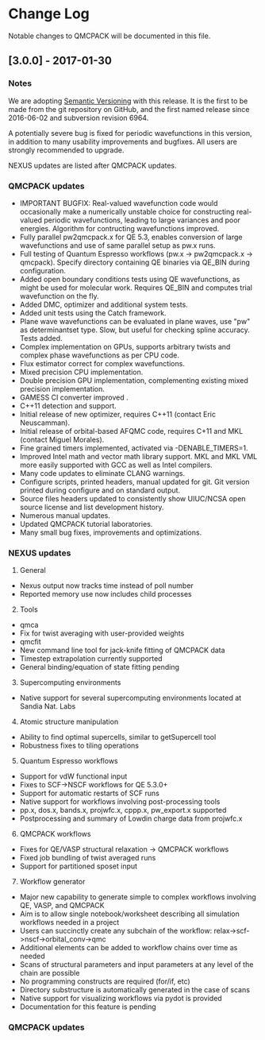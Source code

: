 # Change Log

Notable changes to QMCPACK will be documented in this file. 

## [3.0.0] - 2017-01-30

### Notes

We are adopting [Semantic Versioning](http://semver.org]) with this
release. It is the first to be made from the git repository on GitHub,
and the first named release since 2016-06-02 and subversion
revision 6964. 

A potentially severe bug is fixed for periodic wavefunctions in this version,
in addition to many usability improvements and bugfixes. All users are
strongly recommended to upgrade.

NEXUS updates are listed after QMCPACK updates.

### QMCPACK updates

* IMPORTANT BUGFIX: Real-valued wavefunction code would occasionally make a numerically
  unstable choice for constructing real-valued periodic wavefunctions, leading to
  large variances and poor energies. Algorithm for contructing
  wavefunctions improved.
* Fully parallel pw2qmcpack.x for QE 5.3, enables conversion of large
  wavefunctions and use of same parallel setup as pw.x runs.
* Full testing of Quantum Espresso workflows (pw.x -> pw2qmcpack.x ->
  qmcpack). Specify directory containing QE binaries via QE_BIN during configuration.
* Added open boundary conditions tests using QE wavefunctions,
  as might be used for molecular work. Requires QE_BIN and computes
  trial wavefunction on the fly.
* Added DMC, optimizer and additional system tests.
* Added unit tests using the Catch framework. 
* Plane wave wavefunctions can be evaluated in plane waves, use "pw"
  as determinantset type. Slow, but useful for checking spline accuracy. Tests added.
* Complex implementation on GPUs, supports arbitrary twists and
  complex phase wavefunctions as per CPU code.
* Flux estimator correct for complex wavefunctions.
* Mixed precision CPU implementation.
* Double precision GPU implementation, complementing existing
  mixed precision implementation.
* GAMESS CI converter improved .
* C++11 detection and support.
* Initial release of new optimizer, requires C++11 (contact Eric Neuscamman).
* Initial release of orbital-based AFQMC code, requires C+11 and MKL (contact Miguel Morales).
* Fine grained timers implemented, activated via -DENABLE_TIMERS=1.
* Improved Intel math and vector math library support. MKL and MKL VML more easily
  supported with GCC as well as Intel compilers.
* Many code updates to eliminate CLANG warnings.
* Configure scripts, printed headers, manual updated for git. Git
  version printed during configure and on standard output.
* Source files headers updated to consistently show UIUC/NCSA open source
  license and list development history.
* Numerous manual updates. 
* Updated QMCPACK tutorial laboratories.
* Many small bug fixes, improvements and optimizations.

### NEXUS updates

1. General
*  Nexus output now tracks time instead of poll number
*  Reported memory use now includes child processes

2. Tools
*  qmca
  *  Fix for twist averaging with user-provided weights
*  qmcfit
  * New command line tool for jack-knife fitting of QMCPACK data
  * Timestep extrapolation currently supported
  * General binding/equation of state fitting pending

3. Supercomputing environments
*  Native support for several supercomputing environments located at Sandia Nat. Labs

4. Atomic structure manipulation
*  Ability to find optimal supercells, similar to getSupercell tool
*  Robustness fixes to tiling operations

5. Quantum Espresso workflows
*  Support for vdW functional input
*  Fixes to SCF->NSCF workflows for QE 5.3.0+
*  Support for automatic restarts of SCF runs
*  Native support for workflows involving post-processing tools
  * pp.x, dos.x, bands.x, projwfc.x, cppp.x, pw_export.x supported
  * Postprocessing and summary of Lowdin charge data from projwfc.x

6. QMCPACK workflows
*  Fixes for QE/VASP structural relaxation -> QMCPACK workflows
*  Fixed job bundling of twist averaged runs
*  Support for partitioned sposet input

7. Workflow generator
*  Major new capability to generate simple to complex workflows involving QE, VASP, and QMCPACK
*  Aim is to allow single notebook/worksheet describing all simulation workflows needed in a project
*  Users can succinctly create any subchain of the workflow: relax->scf->nscf->orbital_conv->qmc
*  Additional elements can be added to workflow chains over time as needed
*  Scans of structural parameters and input parameters at any level of the chain are possible
*  No programming constructs are required (for/if, etc)
*  Directory substructure is automatically generated in the case of scans
*  Native support for visualizing workflows via pydot is provided
*  Documentation for this feature is pending



### QMCPACK updates


